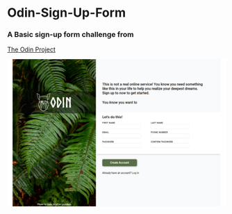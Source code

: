 # Odin-Sign-Up-Form
### A Basic sign-up form challenge from 
[The Odin Project](https://www.theodinproject.com)
 
![Form image](https://github.com/Addysd/Odin-Sign-Up-Form/blob/main/assets/Screenshot%202024-12-06%20192756.png)
